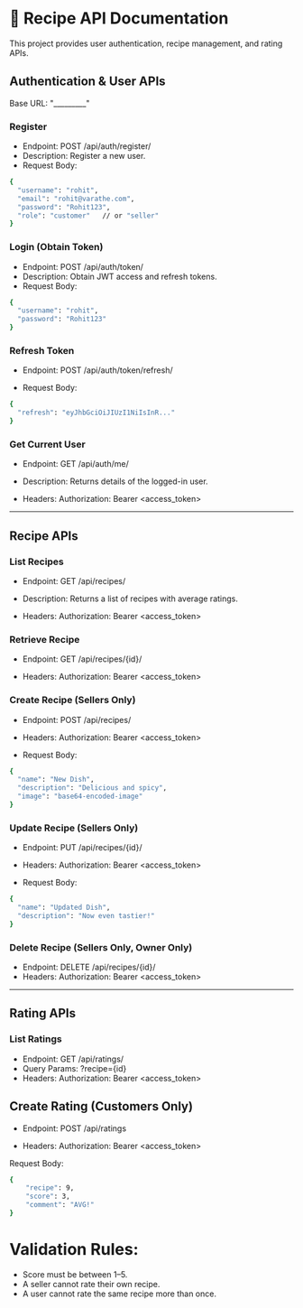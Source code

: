 
# 🍴 Recipe API Documentation
This project provides user authentication, recipe management, and rating APIs.

## Authentication & User APIs
Base URL: "_________"
### Register
- Endpoint: POST /api/auth/register/
- Description: Register a new user.
- Request Body: 
```bash
{
  "username": "rohit",
  "email": "rohit@varathe.com",
  "password": "Rohit123",
  "role": "customer"   // or "seller"
}
```
### Login (Obtain Token)

- Endpoint: POST /api/auth/token/
- Description: Obtain JWT access and refresh tokens.
- Request Body:

```bash
{
  "username": "rohit",
  "password": "Rohit123"
}

```

### Refresh Token

- Endpoint: POST /api/auth/token/refresh/

- Request Body:
```bash
{
  "refresh": "eyJhbGciOiJIUzI1NiIsInR..."
}

```


### Get Current User

- Endpoint: GET /api/auth/me/
- Description: Returns details of the logged-in user.

- Headers: Authorization: Bearer <access_token>


---

## Recipe APIs

### List Recipes

- Endpoint: GET /api/recipes/

- Description: Returns a list of recipes with average ratings.

- Headers: Authorization: Bearer <access_token>

### Retrieve Recipe

- Endpoint: GET /api/recipes/{id}/

- Headers:
Authorization: Bearer <access_token>

### Create Recipe (Sellers Only)

- Endpoint: POST /api/recipes/

- Headers:
Authorization: Bearer <access_token>

- Request Body:
```bash
{
  "name": "New Dish",
  "description": "Delicious and spicy",
  "image": "base64-encoded-image"
}

```


### Update Recipe (Sellers Only)

- Endpoint: PUT /api/recipes/{id}/

- Headers:
Authorization: Bearer <access_token>

- Request Body:
```bash
{
  "name": "Updated Dish",
  "description": "Now even tastier!"
}

```

### Delete Recipe (Sellers Only, Owner Only)

- Endpoint: DELETE /api/recipes/{id}/
- Headers:
Authorization: Bearer <access_token>

---

## Rating APIs
### List Ratings

- Endpoint: GET /api/ratings/
- Query Params: ?recipe={id}
- Headers: Authorization: Bearer <access_token>

## Create Rating (Customers Only)
- Endpoint: POST /api/ratings

- Headers: Authorization: Bearer <access_token>

Request Body:
```bash
{
    "recipe": 9,
    "score": 3,
    "comment": "AVG!"
}
```


# Validation Rules:

- Score must be between 1–5.
- A seller cannot rate their own recipe.
- A user cannot rate the same recipe more than once.




